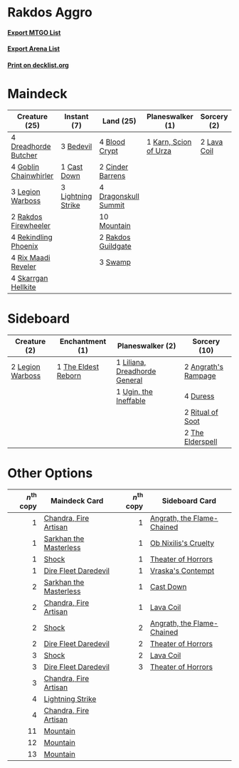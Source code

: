 # Rakdos Aggro

#### [Export MTGO List](../collection/Rakdos%20Aggro/Rakdos%20Aggro.txt)
#### [Export Arena List](../collection/Rakdos%20Aggro/Rakdos%20Aggro_arena.txt)
#### [Print on decklist.org](http://decklist.org/?deckmain=3%09Bedevil%0A4%09Blood%20Crypt%0A1%09Cast%20Down%0A2%09Cinder%20Barrens%0A4%09Dragonskull%20Summit%0A4%09Dreadhorde%20Butcher%0A4%09Goblin%20Chainwhirler%0A1%09Karn,%20Scion%20of%20Urza%0A2%09Lava%20Coil%0A3%09Legion%20Warboss%0A3%09Lightning%20Strike%0A10%09Mountain%0A2%09Rakdos%20Firewheeler%0A2%09Rakdos%20Guildgate%0A4%09Rekindling%20Phoenix%0A4%09Rix%20Maadi%20Reveler%0A4%09Skarrgan%20Hellkite%0A3%09Swamp&deckside=2%09Angrath's%20Rampage%0A4%09Duress%0A2%09Legion%20Warboss%0A1%09Liliana,%20Dreadhorde%20General%0A2%09Ritual%20of%20Soot%0A2%09The%20Elderspell%0A1%09The%20Eldest%20Reborn%0A1%09Ugin,%20the%20Ineffable)
# Maindeck

|                                         Creature (25)                                          |                                         Instant (7)                                         |                                           Land (25)                                           |                                        Planeswalker (1)                                        |                                     Sorcery (2)                                      |
|------------------------------------------------------------------------------------------------|---------------------------------------------------------------------------------------------|-----------------------------------------------------------------------------------------------|------------------------------------------------------------------------------------------------|--------------------------------------------------------------------------------------|
|4 [Dreadhorde Butcher](http://gatherer.wizards.com/Pages/Card/Details.aspx?multiverseid=461121) |3 [Bedevil](http://gatherer.wizards.com/Pages/Card/Details.aspx?multiverseid=457301)         |4 [Blood Crypt](http://gatherer.wizards.com/Pages/Card/Details.aspx?multiverseid=97102)        |1 [Karn, Scion of Urza](http://gatherer.wizards.com/Pages/Card/Details.aspx?multiverseid=442889)|2 [Lava Coil](http://gatherer.wizards.com/Pages/Card/Details.aspx?multiverseid=452858)|
|4 [Goblin Chainwhirler](http://gatherer.wizards.com/Pages/Card/Details.aspx?multiverseid=443017)|1 [Cast Down](http://gatherer.wizards.com/Pages/Card/Details.aspx?multiverseid=442969)       |2 [Cinder Barrens](http://gatherer.wizards.com/Pages/Card/Details.aspx?multiverseid=429672)    |                                                                                                |                                                                                      |
|3 [Legion Warboss](http://gatherer.wizards.com/Pages/Card/Details.aspx?multiverseid=452859)     |3 [Lightning Strike](http://gatherer.wizards.com/Pages/Card/Details.aspx?multiverseid=383299)|4 [Dragonskull Summit](http://gatherer.wizards.com/Pages/Card/Details.aspx?multiverseid=420909)|                                                                                                |                                                                                      |
|2 [Rakdos Firewheeler](http://gatherer.wizards.com/Pages/Card/Details.aspx?multiverseid=457341) |                                                                                             |10 [Mountain](http://gatherer.wizards.com/Pages/Card/Details.aspx?multiverseid=439859)         |                                                                                                |                                                                                      |
|4 [Rekindling Phoenix](http://gatherer.wizards.com/Pages/Card/Details.aspx?multiverseid=439768) |                                                                                             |2 [Rakdos Guildgate](http://gatherer.wizards.com/Pages/Card/Details.aspx?multiverseid=376465)  |                                                                                                |                                                                                      |
|4 [Rix Maadi Reveler](http://gatherer.wizards.com/Pages/Card/Details.aspx?multiverseid=457253)  |                                                                                             |3 [Swamp](http://gatherer.wizards.com/Pages/Card/Details.aspx?multiverseid=439858)             |                                                                                                |                                                                                      |
|4 [Skarrgan Hellkite](http://gatherer.wizards.com/Pages/Card/Details.aspx?multiverseid=457258)  |                                                                                             |                                                                                               |                                                                                                |                                                                                      |


# Sideboard

|                                       Creature (2)                                        |                                       Enchantment (1)                                        |                                            Planeswalker (2)                                            |                                         Sorcery (10)                                         |
|-------------------------------------------------------------------------------------------|----------------------------------------------------------------------------------------------|--------------------------------------------------------------------------------------------------------|----------------------------------------------------------------------------------------------|
|2 [Legion Warboss](http://gatherer.wizards.com/Pages/Card/Details.aspx?multiverseid=452859)|1 [The Eldest Reborn](http://gatherer.wizards.com/Pages/Card/Details.aspx?multiverseid=442978)|1 [Liliana, Dreadhorde General](http://gatherer.wizards.com/Pages/Card/Details.aspx?multiverseid=461024)|2 [Angrath's Rampage](http://gatherer.wizards.com/Pages/Card/Details.aspx?multiverseid=461112)|
|                                                                                           |                                                                                              |1 [Ugin, the Ineffable](http://gatherer.wizards.com/Pages/Card/Details.aspx?multiverseid=460929)        |4 [Duress](http://gatherer.wizards.com/Pages/Card/Details.aspx?multiverseid=14557)            |
|                                                                                           |                                                                                              |                                                                                                        |2 [Ritual of Soot](http://gatherer.wizards.com/Pages/Card/Details.aspx?multiverseid=452834)   |
|                                                                                           |                                                                                              |                                                                                                        |2 [The Elderspell](http://gatherer.wizards.com/Pages/Card/Details.aspx?multiverseid=461016)   |


# Other Options

|*n*<sup>th</sup> copy|                                          Maindeck Card                                          |*n*<sup>th</sup> copy|                                           Sideboard Card                                            |
|--------------------:|-------------------------------------------------------------------------------------------------|--------------------:|-----------------------------------------------------------------------------------------------------|
|                    1|[Chandra, Fire Artisan](http://gatherer.wizards.com/Pages/Card/Details.aspx?multiverseid=461046) |                    1|[Angrath, the Flame-Chained](http://gatherer.wizards.com/Pages/Card/Details.aspx?multiverseid=439809)|
|                    1|[Sarkhan the Masterless](http://gatherer.wizards.com/Pages/Card/Details.aspx?multiverseid=461070)|                    1|[Ob Nixilis's Cruelty](http://gatherer.wizards.com/Pages/Card/Details.aspx?multiverseid=461028)      |
|                    1|[Shock](http://gatherer.wizards.com/Pages/Card/Details.aspx?multiverseid=129732)                 |                    1|[Theater of Horrors](http://gatherer.wizards.com/Pages/Card/Details.aspx?multiverseid=457357)        |
|                    1|[Dire Fleet Daredevil](http://gatherer.wizards.com/Pages/Card/Details.aspx?multiverseid=439756)  |                    1|[Vraska's Contempt](http://gatherer.wizards.com/Pages/Card/Details.aspx?multiverseid=435283)         |
|                    2|[Sarkhan the Masterless](http://gatherer.wizards.com/Pages/Card/Details.aspx?multiverseid=461070)|                    1|[Cast Down](http://gatherer.wizards.com/Pages/Card/Details.aspx?multiverseid=442969)                 |
|                    2|[Chandra, Fire Artisan](http://gatherer.wizards.com/Pages/Card/Details.aspx?multiverseid=461046) |                    1|[Lava Coil](http://gatherer.wizards.com/Pages/Card/Details.aspx?multiverseid=452858)                 |
|                    2|[Shock](http://gatherer.wizards.com/Pages/Card/Details.aspx?multiverseid=129732)                 |                    2|[Angrath, the Flame-Chained](http://gatherer.wizards.com/Pages/Card/Details.aspx?multiverseid=439809)|
|                    2|[Dire Fleet Daredevil](http://gatherer.wizards.com/Pages/Card/Details.aspx?multiverseid=439756)  |                    2|[Theater of Horrors](http://gatherer.wizards.com/Pages/Card/Details.aspx?multiverseid=457357)        |
|                    3|[Shock](http://gatherer.wizards.com/Pages/Card/Details.aspx?multiverseid=129732)                 |                    2|[Lava Coil](http://gatherer.wizards.com/Pages/Card/Details.aspx?multiverseid=452858)                 |
|                    3|[Dire Fleet Daredevil](http://gatherer.wizards.com/Pages/Card/Details.aspx?multiverseid=439756)  |                    3|[Theater of Horrors](http://gatherer.wizards.com/Pages/Card/Details.aspx?multiverseid=457357)        |
|                    3|[Chandra, Fire Artisan](http://gatherer.wizards.com/Pages/Card/Details.aspx?multiverseid=461046) |                     |                                                                                                     |
|                    4|[Lightning Strike](http://gatherer.wizards.com/Pages/Card/Details.aspx?multiverseid=383299)      |                     |                                                                                                     |
|                    4|[Chandra, Fire Artisan](http://gatherer.wizards.com/Pages/Card/Details.aspx?multiverseid=461046) |                     |                                                                                                     |
|                   11|[Mountain](http://gatherer.wizards.com/Pages/Card/Details.aspx?multiverseid=439859)              |                     |                                                                                                     |
|                   12|[Mountain](http://gatherer.wizards.com/Pages/Card/Details.aspx?multiverseid=439859)              |                     |                                                                                                     |
|                   13|[Mountain](http://gatherer.wizards.com/Pages/Card/Details.aspx?multiverseid=439859)              |                     |                                                                                                     |


